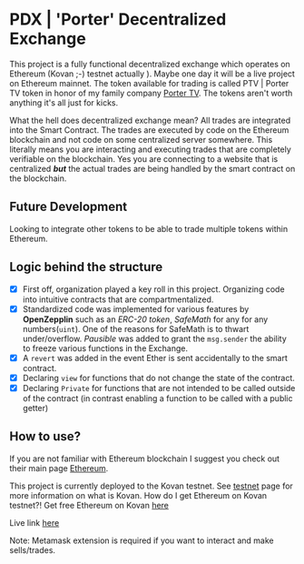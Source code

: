 # PDX | 'Porter' Decentralized Exchange
This project is a fully functional decentralized exchange which operates on Ethereum (Kovan ;-) testnet actually ). Maybe one day it will be a live project on Ethereum mainnet. The token available for trading is called PTV | Porter TV token in honor of my family company [Porter TV](http://portertv.com). The tokens aren't worth anything it's all just for kicks.

What the hell does decentralized exchange mean? All trades are integrated into the Smart Contract. The trades are executed by code on the Ethereum blockchain and not code on some centralized server somewhere. This literally means you are interacting and executing trades that are completely verifiable on the blockchain. Yes you are connecting to a website that is centralized ***but*** the actual trades are being handled by the smart contract on the blockchain.

## Future Development
Looking to integrate other tokens to be able to trade multiple tokens within Ethereum.  

## Logic behind the structure

 - [x] First off, organization played a key roll in this project. Organizing code into intuitive contracts that are compartmentalized.  
 - [x] Standardized code was implemented for various features by **OpenZepplin** such as an *ERC-20 token*, *SafeMath* for any for any numbers(`uint`). One of the reasons for SafeMath is to thwart under/overflow.  *Pausible* was added to grant the `msg.sender` the ability to freeze various functions in the Exchange.
 - [x] A `revert` was added in the event Ether is sent accidentally to the smart contract.
 - [x] Declaring `view` for functions that do not change the state of the contract.
 - [x] Declaring `Private` for functions that are not intended to be called outside of the contract (in contrast  enabling a function to be called with a public getter)

## How to use?
If you are not familiar with Ethereum blockchain I suggest you check out their main page [Ethereum](https://www.ethereum.org/).

This project is currently deployed to the Kovan testnet. See  [testnet](https://kovan-testnet.github.io/website) page for more information on what is Kovan.
How do I get Ethereum on Kovan testnet?! Get free Ethereum on Kovan [here](https://faucet.kovan.network)

Live link [here](https://flamboyant-lovelace-7f1148.netlify.com/)

Note: Metamask extension is required if you want to interact and make sells/trades. 
